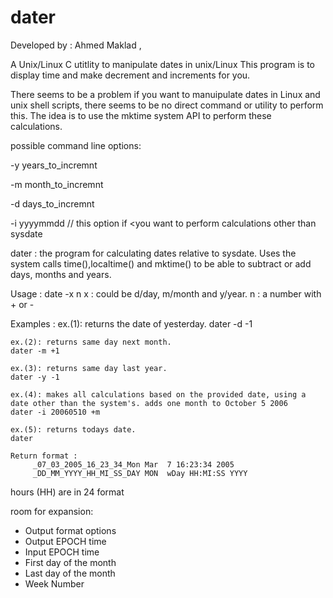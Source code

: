# dater

Developed by : Ahmed Maklad ,

A  Unix/Linux C utitlity to manipulate dates in unix/Linux
This program is to display time and make decrement and increments for you.

There seems to be a problem if you want to manuipulate dates in Linux and unix shell scripts, there seems to be no direct command or utility to perform this.
The idea is to use the mktime system API to perform these calculations.

possible  command line options:

-y    years_to_incremnt

-m    month_to_incremnt

-d    days_to_incremnt

-i  yyyymmdd  // this option if <you want to perform calculations other than sysdate


dater : the program for calculating dates relative to sysdate. Uses the system calls time(),localtime() and mktime() to be able to subtract or add days, months and years.
                        
Usage : date -x n 
    x : could be d/day, m/month and y/year.
    n : a number with + or - 

Examples :
    ex.(1): returns the date of yesterday. 
    dater -d -1 
    
    ex.(2): returns same day next month. 
    dater -m +1 
    
    ex.(3): returns same day last year.
    dater -y -1
     
    ex.(4): makes all calculations based on the provided date, using a date other than the system's. adds one month to October 5 2006
    dater -i 20060510 +m
    
    ex.(5): returns todays date. 
    dater 
    
    Return format :
         _07_03_2005_16_23_34_Mon Mar  7 16:23:34 2005 
         _DD_MM_YYYY_HH_MI_SS_DAY MON  wDay HH:MI:SS YYYY
                        
  hours (HH) are in 24 format
  
  room for expansion:
  - Output format options
  - Output EPOCH time
  - Input EPOCH time
  - First day of the month
  - Last day of the month
  - Week Number
  
  
